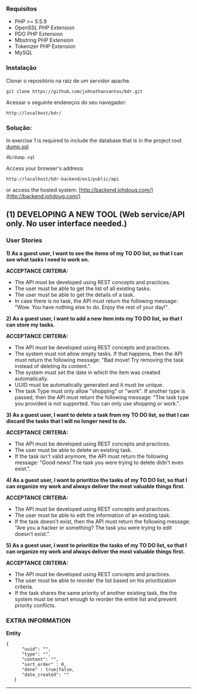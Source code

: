 

### Requisitos
* PHP >= 5.5.9
* OpenSSL PHP Extension
* PDO PHP Extension
* Mbstring PHP Extension
* Tokenizer PHP Extension
* MySQL


### Instalação
Clonar o repositório na raiz de um servidor apache.
```
git clone https://github.com/johnathansantos/bdr.git
```



Acessar o seguinte endereços do seu navegador:

```
http://localhost/bdr/
```


### Solução:

In exercise 1 is required to include the database that is in the project root
[dump.sql](https://github.com/johnathansantos/bdr-backend/blob/master/ex1/db/dump.sql)
```
db/dump.sql
```

Access your browser's address:

```
http://localhost/bdr-backend/ex1/public/api
```

or access the hosted system:
[http://backend.johdoug.com/](http://backend.johdoug.com/)





## (1) DEVELOPING A NEW TOOL (Web service/API only. No user interface needed.)

### User Stories
**1) As a guest user, I want to see the items of my TO DO list, so that I can see what tasks I need to work on.**

**ACCEPTANCE CRITERIA:**
* The API must be developed using REST concepts and practices.
* The user must be able to get the list of all existing tasks.
* The user must be able to get the details of a task.
* In case there is no task, the API must return the following message: "Wow. You have nothing else to do. Enjoy the rest of your day!".

**2) As a guest user, I want to add a new item into my TO DO list, so that I can store my tasks.**

**ACCEPTANCE CRITERIA:**
* The API must be developed using REST concepts and practices.
* The system must not allow empty tasks. If that happens, then the API must return the following message: "Bad move! Try removing the task instead of deleting its content.".
* The system must set the date in which the item was created automatically.
* UUID must be automatically generated and it must be unique.
* The task Type must only allow "shopping" or "work". If another type is passed, then the API must return the following message: "The task type you provided is not supported. You can only use shopping or work.".

**3) As a guest user, I want to delete a task from my TO DO list, so that I can discard the tasks that I will no longer need to do.**

**ACCEPTANCE CRITERIA:**
* The API must be developed using REST concepts and practices.
* The user must be able to delete an existing task.
* If the task isn't valid anymore, the API must return the following message: "Good news! The task you were trying to delete didn't even exist.".

**4) As a guest user, I want to prioritize the tasks of my TO DO list, so that I can organize my work and always deliver the most valuable things first.**

**ACCEPTANCE CRITERIA:**
* The API must be developed using REST concepts and practices.
* The user must be able to edit the information of an existing task.
* If the task doesn't exist, then the API must return the following message: "Are you a hacker or something? The task you were trying to edit doesn't exist.".

**5) As a guest user, I want to prioritize the tasks of my TO DO list, so that I can organize my work and always deliver the most valuable things first.**

**ACCEPTANCE CRITERIA:**
* The API must be developed using REST concepts and practices.
* The user must be able to reorder the list based on his prioritization criteria.
* If the task shares the same priority of another existing task, the the system must be smart enough to reorder the entire list and prevent priority conflicts.

### EXTRA INFORMATION
**Entity**
```
{
      "uuid": "",
      "type": "",
      "content": "",
      "sort_order" : 0,
      "done" : true|false,
      "date_created": ""
   }
```




--------------------------------------